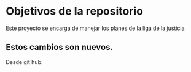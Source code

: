 # Objetivos de la repositorio

Este proyecto se encarga de manejar los planes de la liga de la justicia


## Estos cambios son nuevos.

Desde git hub.


